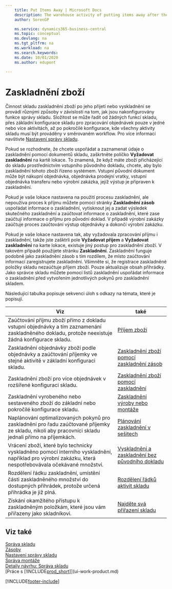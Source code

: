 ```yaml
---
    title: Put Items Away | Microsoft Docs
    description: The warehouse activity of putting items away after they are received or output is performed in different ways depending on how warehouse management features are configured.
    author: SorenGP

    ms.service: dynamics365-business-central
    ms.topic: conceptual
    ms.devlang: na
    ms.tgt_pltfrm: na
    ms.workload: na
    ms.search.keywords:
    ms.date: 10/01/2020
    ms.author: edupont

---
```

# Zaskladnění zboží
Činnost skladu zaskladnění zboží po jeho přijetí nebo vyskladnění se provádí různými způsoby v závislosti na tom, jak jsou nakonfigurovány funkce správy skladu. Složitost se může řadit od žádných funkcí skladu, přes základní konfigurace skladu pro zpracování objednávek pouze v jedné nebo více aktivitách, až po pokročilé konfigurace, kde všechny aktivity skladu musí být prováděny v směrovaném workflow. Pro více informací navštivte [Nastavení správy skladu](warehouse-setup-warehouse.md).

Pokud se rozhodnete, že chcete uspořádat a zaznamenat údaje o zaskladnění pomocí dokumentů skladu, zaškrtněte políčko **Vyžadovat zaskladnění** na kartě lokace. To znamená, že když máte zboží přicházející do skladu prostřednictvím vstupního původního dokladu, chcete, aby bylo zaskladnění tohoto zboží řízeno systémem. Vstupní původní dokument může být nákupní objednávka, objednávka prodejní vratky, vstupní objednávka transferu nebo výrobní zakázka, jejíž výstup je připraven k zaskladnění.

Pokud je vaše lokace nastavena na použití procesu zaskladnění, ale nepoužíva proces k příjmu můžete pomocí stránky **Zaskladnění zásob** uspořádat informace o zaskladnění, vytisknout jej a zadat výsledek skutečného zaskladnění a zaúčtovat informace o zaskladnění, které zase zaúčtují informace o příjmu pro původní doklad. V případě výrobní zakázky zaúčtuje proces zaúčtování výstup objednávky a dokončí výrobní zakázku.

Pokud je vaše lokace nastavena tak, aby vyžadovala zpracování příjmu i zaskladnění, takže jste zašktrli pole **Vyžadovat příjem** a **Vyžadovat zaskladnění** na karte lokace, existuje jiný postup pro zaskladnění zboží. V takovém případě použijete stránku **Zaskladnění**. Zaskladnění funguje podobně jako zaskladnění zásob s tím rozdílem, že místo zaúčtování informací zaregistrujete zaskladnění. Všimněte si, že registrace zaskladněné položky skladu nezaúčtuje příjem zboží. Pouze aktualizuje obsah přihrádky. Jako správce skladu můžete pomocí listů zaskladnění uspořádat informace o zaskladnění před vytvořením jednotlivých pokynů pro zaskladnění skladem.

Následující tabulka popisuje sekvenci úloh s odkazy na témata, které je popisují.

| **Viz** | **také** |
|------------|-------------|  
| Zaúčtování příjmu zboží přímo z dokladu vstupní objednávky a tím zaznamenání zaskladněného dokladu, protože neexistuje žádná konfigurace skladu. | [Příjem zboží](warehouse-how-receive-items.md) |
| Zaskladnění objednávky zboží podle objednávky a zaúčtování příjemky ve stejné aktivitě v základní konfiguraci skladu. | [Zaskladnění zboží pomocí zaskladnění zásob](warehouse-how-to-put-items-away-with-inventory-put-aways.md) |
| Zaskladnění zboží pro více objednávek v rozšířené konfiguraci skladu. | [Zaskladnění zboží pomocí zaskladnění](warehouse-how-to-put-items-away-with-warehouse-put-aways.md) |
| Zaskladnění vyrobeného nebo sestaveného zboží do základní nebo pokročilé konfigurace skladu. | [Zaskladnění výroby nebo montáže](warehouse-how-to-put-away-production-output.md) |
| Naplánování optimalizovaných pokynů pro zaskladnění pro řadu zaúčtované příjemky ze skladu, nikoli aby pracovníci skladu jednali přímo na příjemkách. | [Plánování zaskladnění v sešitech](warehouse-how-to-plan-put-aways-in-worksheets.md) |
| Vrácení zboží, které bylo technicky vyskladněno pomocí interního vyskladnění, například pro výrobní zakázku, která nespotřebovávala očekávané množství. | [Vyskladnění a zaskladnění bez původního dokladu](warehouse-how-to-create-put-aways-from-internal-put-aways.md) |
| Rozdělení řádku zaskladnění, umístění části zaskladněného množství do dostupných přihrádek, protože určená přihrádka je již plná. | [Rozdělení řádků aktivit skladu](warehouse-how-to-split-warehouse-activity-lines.md) |
| Získání okamžitého přístupu k zaskladněným položkám, které jsou vám přiřazeny jako skladníkovi. | [Najděte svá přiřazení skladu](warehouse-how-to-find-your-warehouse-assignments.md) |

## Viz také
[Správa skladu](warehouse-manage-warehouse.md)    
[Zásoby](inventory-manage-inventory.md)    
[Nastavení správy skladu](warehouse-setup-warehouse.md)       
[Správa montáže](assembly-assemble-items.md)      
[Detaily návrhu: Správa skladu](design-details-warehouse-management.md)    
[Práce s [!INCLUDE[prod_short](includes/prod_short.md)]](ui-work-product.md)


[!INCLUDE[footer-include](includes/footer-banner.md)]